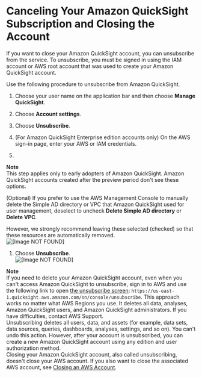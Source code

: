 # Canceling Your Amazon QuickSight Subscription and Closing the Account<a name="closing-account"></a>

If you want to close your Amazon QuickSight account, you can unsubscribe from the service\. To unsubscribe, you must be signed in using the IAM account or AWS root account that was used to create your Amazon QuickSight account\.

Use the following procedure to unsubscribe from Amazon QuickSight\. 

1. Choose your user name on the application bar and then choose **Manage QuickSight**\.

1. Choose **Account settings**\.

1. Choose **Unsubscribe**\.

1. \(For Amazon QuickSight Enterprise edition accounts only\) On the AWS sign\-in page, enter your AWS or IAM credentials\.

1. 
**Note**  
This step applies only to early adopters of Amazon QuickSight\. Amazon QuickSight accounts created after the preview period don't see these options\.

   \(Optional\) If you prefer to use the AWS Management Console to manually delete the Simple AD directory or VPC that Amazon QuickSight used for user management, deselect to uncheck **Delete Simple AD directory** or **Delete VPC**\. 

   However, we strongly recommend leaving these selected \(checked\) so that these resources are automatically removed\.  
![\[Image NOT FOUND\]](http://docs.aws.amazon.com/quicksight/latest/user/images/unsubscribe3.png)

1. Choose **Unsubscribe**\.  
![\[Image NOT FOUND\]](http://docs.aws.amazon.com/quicksight/latest/user/images/unsubscribe2.png)

**Note**  
If you need to delete your Amazon QuickSight account, even when you can't access Amazon QuickSight to unsubscribe, sign in to AWS and use the following link to open [the unsubscribe screen](https://us-east-1.quicksight.aws.amazon.com/sn/console/unsubscribe): `https://us-east-1.quicksight.aws.amazon.com/sn/console/unsubscribe`\. This approach works no matter what AWS Regions you use\. It deletes all data, analyses, Amazon QuickSight users, and Amazon QuickSight administrators\. If you have difficulties, contact AWS Support\.   
Unsubscribing deletes all users, data, and assets \(for example, data sets, data sources, queries, dashboards, analyses, settings, and so on\)\. You can't undo this action\. However, after your account is unsubscribed, you can create a new Amazon QuickSight account using any edition and user authorization method\.  
Closing your Amazon QuickSight account, also called unsubscribing, doesn't close your AWS account\. If you also want to close the associated AWS account, see [Closing an AWS Account](https://docs.aws.amazon.com/awsaccountbilling/latest/aboutv2/close-account.html)\.
